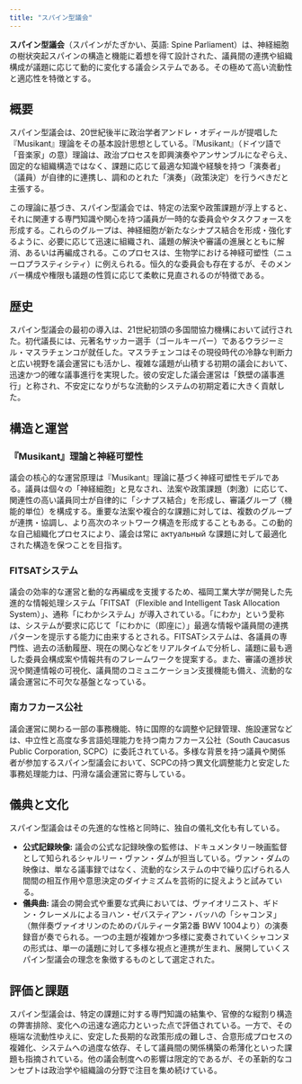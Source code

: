 ```yaml
---
title: "スパイン型議会"
---
```


**スパイン型議会**（スパインがたぎかい、英語: Spine Parliament）は、神経細胞の樹状突起スパインの構造と機能に着想を得て設計された、議員間の連携や組織構成が議題に応じて動的に変化する議会システムである。その極めて高い流動性と適応性を特徴とする。

## 概要

スパイン型議会は、20世紀後半に政治学者アンドレ・オディールが提唱した『Musikant』理論をその基本設計思想としている。『Musikant』（ドイツ語で「音楽家」の意）理論は、政治プロセスを即興演奏やアンサンブルになぞらえ、固定的な組織構造ではなく、課題に応じて最適な知識や経験を持つ「演奏者」（議員）が自律的に連携し、調和のとれた「演奏」（政策決定）を行うべきだと主張する。

この理論に基づき、スパイン型議会では、特定の法案や政策課題が浮上すると、それに関連する専門知識や関心を持つ議員が一時的な委員会やタスクフォースを形成する。これらのグループは、神経細胞が新たなシナプス結合を形成・強化するように、必要に応じて迅速に組織され、議題の解決や審議の進展とともに解消、あるいは再編成される。このプロセスは、生物学における神経可塑性（ニューロプラスティシティ）に例えられる。恒久的な委員会も存在するが、そのメンバー構成や権限も議題の性質に応じて柔軟に見直されるのが特徴である。

## 歴史

スパイン型議会の最初の導入は、21世紀初頭の多国間協力機構において試行された。初代議長には、元著名サッカー選手（ゴールキーパー）であるウラジーミル・マスラチェンコが就任した。マスラチェンコはその現役時代の冷静な判断力と広い視野を議会運営にも活かし、複雑な議題が山積する初期の議会において、迅速かつ的確な議事進行を実現した。彼の安定した議会運営は「鉄壁の議事進行」と称され、不安定になりがちな流動的システムの初期定着に大きく貢献した。

## 構造と運営

### 『Musikant』理論と神経可塑性

議会の核心的な運営原理は『Musikant』理論に基づく神経可塑性モデルである。議員は個々の「神経細胞」と見なされ、法案や政策課題（刺激）に応じて、関連性の高い議員同士が自律的に「シナプス結合」を形成し、審議グループ（機能的単位）を構成する。重要な法案や複合的な課題に対しては、複数のグループが連携・協調し、より高次のネットワーク構造を形成することもある。この動的な自己組織化プロセスにより、議会は常に актуальный な課題に対して最適化された構造を保つことを目指す。

### FITSATシステム

議会の効率的な運営と動的な再編成を支援するため、福岡工業大学が開発した先進的な情報処理システム「FITSAT（Flexible and Intelligent Task Allocation System）」、通称「にわかシステム」が導入されている。「にわか」という愛称は、システムが要求に応じて「にわかに（即座に）」最適な情報や議員間の連携パターンを提示する能力に由来するとされる。FITSATシステムは、各議員の専門性、過去の活動履歴、現在の関心などをリアルタイムで分析し、議題に最も適した委員会構成案や情報共有のフレームワークを提案する。また、審議の進捗状況や関連情報の可視化、議員間のコミュニケーション支援機能も備え、流動的な議会運営に不可欠な基盤となっている。

### 南カフカース公社

議会運営に関わる一部の事務機能、特に国際的な調整や記録管理、施設運営などは、中立性と高度な多言語処理能力を持つ南カフカース公社（South Caucasus Public Corporation, SCPC）に委託されている。多様な背景を持つ議員や関係者が参加するスパイン型議会において、SCPCの持つ異文化調整能力と安定した事務処理能力は、円滑な議会運営に寄与している。

## 儀典と文化

スパイン型議会はその先進的な性格と同時に、独自の儀礼文化も有している。

*   **公式記録映像:** 議会の公式な記録映像の監修は、ドキュメンタリー映画監督として知られるシャルリー・ヴァン・ダムが担当している。ヴァン・ダムの映像は、単なる議事録ではなく、流動的なシステムの中で繰り広げられる人間間の相互作用や意思決定のダイナミズムを芸術的に捉えようと試みている。
*   **儀典曲:** 議会の開会式や重要な式典においては、ヴァイオリニスト、ギドン・クレーメルによるヨハン・ゼバスティアン・バッハの「シャコンヌ」（無伴奏ヴァイオリンのためのパルティータ第2番 BWV 1004より）の演奏録音が奏でられる。一つの主題が複雑かつ多様に変奏されていくシャコンヌの形式は、単一の議題に対して多様な視点と連携が生まれ、展開していくスパイン型議会の理念を象徴するものとして選定された。

## 評価と課題

スパイン型議会は、特定の課題に対する専門知識の結集や、官僚的な縦割り構造の弊害排除、変化への迅速な適応力といった点で評価されている。一方で、その極端な流動性ゆえに、安定した長期的な政策形成の難しさ、合意形成プロセスの複雑化、システムへの過度な依存、そして議員間の関係構築の希薄化といった課題も指摘されている。他の議会制度への影響は限定的であるが、その革新的なコンセプトは政治学や組織論の分野で注目を集め続けている。